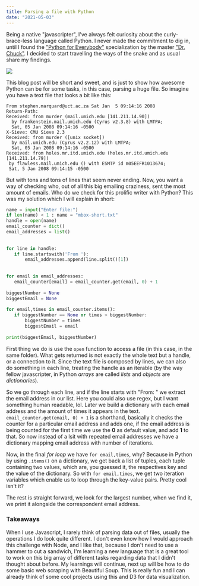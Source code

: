 ```yaml
---
title: Parsing a file with Python
date: "2021-05-03"
---
```

 
Being a native "javascripter", I've always felt curiosity about the curly-brace-less language called Python. I never made the commitment to dig in, until I found the ["Python for Everybody"](https://www.py4e.com/) specialization by the master ["Dr. Chuck"](https://www.dr-chuck.com/). I decided to start travelling the ways of the snake and as usual share my findings.

![](https://upload.wikimedia.org/wikipedia/commons/thumb/0/0a/Python.svg/1200px-Python.svg.png)
 
This blog post will be short and sweet, and is just to show how awesome Python can be for some tasks, in this case, parsing a huge file. So imagine you have a text file that looks a bit like this:
 
```
From stephen.marquard@uct.ac.za Sat Jan  5 09:14:16 2008
Return-Path:
Received: from murder (mail.umich.edu [141.211.14.90])
  by frankenstein.mail.umich.edu (Cyrus v2.3.8) with LMTPA;
  Sat, 05 Jan 2008 09:14:16 -0500
X-Sieve: CMU Sieve 2.3
Received: from murder ([unix socket])
  by mail.umich.edu (Cyrus v2.2.12) with LMTPA;
  Sat, 05 Jan 2008 09:14:16 -0500
Received: from holes.mr.itd.umich.edu (holes.mr.itd.umich.edu [141.211.14.79])
 by flawless.mail.umich.edu () with ESMTP id m05EEFR1013674;
 Sat, 5 Jan 2008 09:14:15 -0500
```
 
But with tons and tons of lines that seem never ending. Now, you want a way of checking who, out of all this big emailing craziness, sent the most amount of emails. Who do we check for this prolific writer with Python? This was my solution which I will explain in short:
 
```python
name = input("Enter file:")
if len(name) < 1 : name = "mbox-short.txt"
handle = open(name)
email_counter = dict()
email_addresses = list()
 
 
for line in handle:
   if line.startswith('From '):
       email_addresses.append(line.split()[1])
 
      
for email in email_addresses:
   email_counter[email] = email_counter.get(email, 0) + 1
 
biggestNumber = None
biggestEmail = None
 
for email,times in email_counter.items():
   if biggestNumber == None or times > biggestNumber:
       biggestNumber = times
       biggestEmail = email
      
print(biggestEmail, biggestNumber)
```
 
First thing we do is use the `open` function to access a file (in this case, in the same folder). What gets returned is not exactly the whole text but a handle, or a connection to it. Since the text file is composed by lines, we can also do something in each line, treating the handle as an iterable (by the way fellow javascripter, in Python *arrays* are called *lists* and *objects* are *dictionaries*).
 
So we go through each line, and if the line starts with "From: " we extract the email address in our list. Here you could also use regex, but I want something human readable, lol. Later we build a dictionary with each email address and the amount of times it appears in the text. `email_counter.get(email, 0) + 1` is a shorthand, basically it checks the counter for a particular email address and adds one, if the email address is being counted for the first time we use the **0** as default value, and add **1** to that. So now instead of a lsit with repeated email addresses we have a dictionary mapping email address with number of iterations.
 
Now, in the final *for loop* we have `for email,times`, why? Because in Python by using `.items()` on a dictionary, we get back a list of tuples, each tuple containing two values, which are, you guessed it, the respectives key and the value of the dictionary. So with `for email,times`, we get two iteration variables which enable us to loop through the key-value pairs. Pretty cool isn't it?
 
The rest is straight forward, we look for the largest number, when we find it, we print it alongside the correspondent email address.
 
### Takeaways
 
When I use Javascript, I rarely think of parsing data out of files, usually the operations I do look quite different. I don't even know how I would approach this challenge with Node, and I like that, because I don't need to use a hammer to cut a sandwich, I'm learning a new language that is a great tool to work on this big array of different tasks regarding data that I didn't thought about before. My learnings will continue, next up will be how to do some basic web scraping with Beautiful Soup. This is really fun and I can already think of some cool projects using this and D3 for data visualization.
